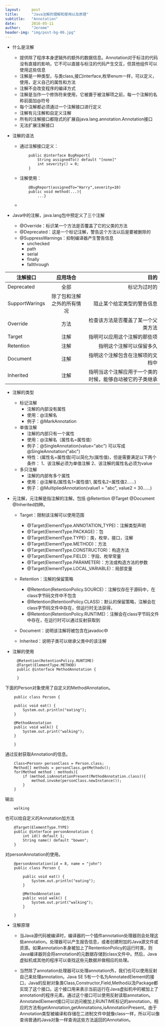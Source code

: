 ```yaml
---
layout:     post
title:      "Java注解的理解和使用以及原理"
subtitle:   "Annotation"
date:       2016-05-11 
author:     "Jerome"
header-img: "img/post-bg-06.jpg"
---
```



- 什么是注解
  - 提供除了程序本身逻辑外的额外的数据信息。Annotation对于标注的代码没有直接的影响，它不可以直接与标注的代码产生交互，但其他组件可以使用这些信息
  - 注解是一种类型，与类class,接口interface,枚举enum一样，可以定义，使用，定义自己的属性和方法
  - 注解不会改变程序的编译方式
  - 注解是当作一个修饰符来使用，它被置于被注解项之前，每一个注解的名称前面加@符号
  - 每个注解都必须通过一个注解接口进行定义
  - 注解有元注解和自定义注解
  - 所有的注解接口都隐式的扩展自java.lang.annotation.Annotation接口
  - 无法扩展注解接口
- 注解的语法
  - 通过注解接口定义：

	     	public @interface BugReport{  
				String assignedTo() default "[none]"
	  			int severity() = 0;	
	 		}

  - 注解使用：
    
            @BugReport(assignedTo="Harry",severity=10)
			public void method(...){
				...}

  - 

- Java中的注解，java.lang包中预定义了三个注解
   - @Override：标识某一个方法是否覆盖了它的父类的方法
   - @Deprecated：这是一个标记注解，警告这个方法以后是要被删除的
   - @SuppressWarnings：抑制编译器产生警告信息
      - unchecked
      - path
      - serial
      - finally
      - fallthrough


| 注解接口        | 应用场合    | 目的 |
| -------------|:------------:| ------: |
| Deprecated   | 全部	      | 标记为过时的 |
| SupportWarings| 除了包和注解之外的所有情况 |  阻止某个给定类型的警告信息 |
| Override     | 方法	      | 检查该方法是否覆盖了某一个父类方法|
| Target      | 注解       |  指明可以应用这个注解的那些项 |
| Retention      | 注解       |  指明这个注解可以保留多久 |
| Document      | 注解       |  指明这个注解包含在注解项的文档中 |
| Inherited      | 注解       |  指明当这个注解应用于一个类的时候，能够自动被它的子类继承 |

- 注解的类型
   - 标记注解
      - 注解的内部没有属性
      - 使用：@注解名
      - 例子：@MarkAnnotation 
   - 单值注解
      - 注解的内部只有一个属性
      - 使用：@注解名（属性名=属性值）
      - 例子：@SingleAnnotation(value="abc") 可以写成@SingleAnnotation("abc")
      - 特性：(属性名=属性值)可以简化为(属性值)，但是需要满足以下两个条件：
1、该注解必须为单值注解
2、该注解的属性名必须为value
   - 多只注解
      - 注解的内部有多个属性
      - 使用：@注解名(属性名1=属性值1, 属性名2=属性值2……)
      - 例子：@MultipliedAnnotation(value1 = "abc", value2 = 30……)
- 元注解，元注解是指注解的注解。包括  @Retention @Target @Document @Inherited四种。
  - Target：限制该注解可以使用范围
     - @Target(ElementType.ANNOTATION_TYPE)：注解类型声明
     - @Target(ElementType.PACKAGE)：包
     - @Target(ElementType.TYPE)：类，枚举，接口，注解
     - @Target(ElementType.METHOD)：方法
     - @Target(ElementType.CONSTRUCTOR)：构造方法
     - @Target(ElementType.FIELD)：字段、枚举常量
     - @Target(ElementType.PARAMETER)：方法或构造方法的参数
     - @Target(ElementType.LOCAL_VARIABLE)：局部变量

   
  - Retention：注解的保留策略
     - @Retention(RetentionPolicy.SOURCE)：注解仅存在于源码中，在class字节码文件中不包含
     - @Retention(RetentionPolicy.CLASS)：默认的保留策略，注解会在class字节码文件中存在，但运行时无法获得，
     - @Retention(RetentionPolicy.RUNTIME)：注解会在class字节码文件中存在，在运行时可以通过反射获取到
  - Document：说明该注解将被包含在javadoc中
  - Inherited：说明子类可以继承父类中的该注解
- 注解的使用
  
		@Retention(RetentionPolicy.RUNTIME)
		@Target(ElementType.METHOD)
		public @interface MethodAnnotation {
		
		}
下面的Person对象使用了自定义的MethodAnnotation。

		public class Person {
	
	    public void eat() {
	        System.out.println("eating");
	    }
	
	    @MethodAnnotation
	    public void walk() {
	        System.out.print("walking");
	    }
	
		}
通过反射获取Annotation的信息。

		Class<Person> personClass = Person.class;
        Method[] methods = personClass.getMethods();
        for(Method method : methods){
            if (method.isAnnotationPresent(MethodAnnotation.class)){
                method.invoke(personClass.newInstance());
            }
        }

输出

		walking

也可以给自定义的Annotation加方法

		@Target(ElementType.TYPE)
		public @interface personAnnotation {
		    int id() default 1;
		    String name() default "bowen";
		}

对personAnnotation的使用。

		@personAnnotation(id = 8, name = "john")
		public class Person {
		
		    public void eat() {
		        System.out.println("eating");
		    }
		
		    @MethodAnnotation
		    public void walk() {
		        System.out.print("walking");
		    }
		
		}
- 注解原理
  - 当Java源代码被编译时，编译器的一个插件annotation处理器则会处理这些annotation。处理器可以产生报告信息，或者创建附加的Java源文件或资源。如果annotation本身被加上了RententionPolicy的运行时类，则Java编译器则会将annotation的元数据存储到class文件中。然后，Java虚拟机或其他的程序可以查找这些元数据并做相应的处理。

  - 当然除了annotation处理器可以处理annotation外，我们也可以使用反射自己来处理annotation。Java SE 5有一个名为AnnotatedElement的接口，Java的反射对象类Class,Constructor,Field,Method以及Package都实现了这个接口。这个接口用来表示当前运行在Java虚拟机中的被加上了annotation的程序元素。通过这个接口可以使用反射读取annotation。AnnotatedElement接口可以访问被加上RUNTIME标记的annotation，相应的方法有getAnnotation,getAnnotations,isAnnotationPresent。由于Annotation类型被编译和存储在二进制文件中就像class一样，所以可以像查询普通的Java对象一样查询这些方法返回的Annotation。
